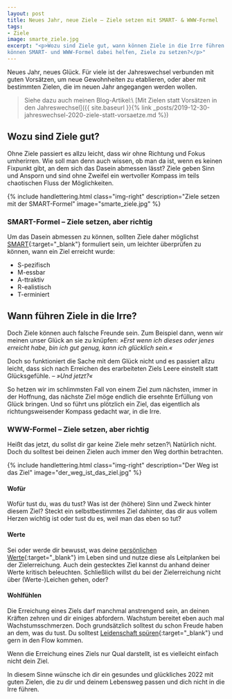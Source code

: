 ```yaml
---
layout: post
title: Neues Jahr, neue Ziele – Ziele setzen mit SMART- & WWW-Formel
tags:
- Ziele
image: smarte_ziele.jpg
excerpt: "<p>Wozu sind Ziele gut, wann können Ziele in die Irre führen und wie
können SMART- und WWW-Formel dabei helfen, Ziele zu setzen?</p>"
---
```


Neues Jahr, neues Glück. Für viele ist der Jahreswechsel verbunden mit guten
Vorsätzen, um neue Gewohnheiten zu etablieren, oder aber mit bestimmten Zielen,
die im neuen Jahr angegangen werden wollen.

>Siehe dazu auch meinen Blog-Artikel:\\
>[Mit Zielen statt Vorsätzen in den Jahreswechsel]({{ site.baseurl }}{% link _posts/2019-12-30-jahreswechsel-2020-ziele-statt-vorsaetze.md %})

## Wozu sind Ziele gut?

Ohne Ziele passiert es allzu leicht, dass wir ohne Richtung und Fokus
umherirren. Wie soll man denn auch wissen, ob man da ist, wenn es keinen
Fixpunkt gibt, an dem sich das Dasein abmessen lässt? Ziele geben Sinn und
Ansporn und sind ohne Zweifel ein wertvoller Kompass im teils chaotischen Fluss
der Möglichkeiten.

{% include handlettering.html
  class="img-right"
  description="Ziele setzen mit der SMART-Formel"
  image="smarte_ziele.jpg"
%}

### SMART-Formel – Ziele setzen, aber richtig

Um das Dasein abmessen zu können, sollten Ziele daher möglichst
[SMART](https://de.wikipedia.org/wiki/SMART_(Projektmanagement)){:target="\_blank"}
formuliert sein, um leichter überprüfen zu können, wann ein Ziel erreicht wurde:

* S-pezifisch
* M-essbar
* A-ttraktiv
* R-ealistisch
* T-erminiert

## Wann führen Ziele in die Irre?

Doch Ziele können auch falsche Freunde sein. Zum Beispiel dann, wenn wir meinen
unser Glück an sie zu knüpfen:
*»Erst wenn ich dieses oder jenes erreicht habe, bin ich gut genug, kann ich glücklich sein.«*

Doch so funktioniert die Sache mit dem Glück nicht und es passiert allzu leicht,
dass sich nach Erreichen des erarbeiteten Ziels Leere einstellt statt
Glücksgefühle. – *»Und jetzt?«*

So hetzen wir im schlimmsten Fall von einem Ziel zum nächsten, immer in der
Hoffnung, das nächste Ziel möge endlich die ersehnte Erfüllung von Glück
bringen. Und so führt uns plötzlich ein Ziel, das eigentlich als
richtungsweisender Kompass gedacht war, in die Irre.

### WWW-Formel – Ziele setzen, aber richtig

Heißt das jetzt, du sollst dir gar keine Ziele mehr setzen?\\
Natürlich nicht. Doch du solltest bei deinen Zielen auch immer den Weg dorthin
betrachten.

{% include handlettering.html
  class="img-right"
  description="Der Weg ist das Ziel"
  image="der_weg_ist_das_ziel.jpg"
%}

#### Wofür

Wofür tust du, was du tust? Was ist der (höhere) Sinn und Zweck hinter diesem
Ziel? Steckt ein selbstbestimmtes Ziel dahinter, das dir aus vollem Herzen
wichtig ist oder tust du es, weil man das eben so tut?

#### Werte

Sei oder werde dir bewusst, was deine [persönlichen Werte](https://frei-mutig.de/werte/){:target="\_blank"}
im Leben sind und nutze diese als Leitplanken bei der Zielerreichung. Auch dein
gestecktes Ziel kannst du anhand deiner Werte kritisch beleuchten. Schließlich
willst du bei der Zielerreichung nicht über (Werte-)Leichen gehen, oder?

#### Wohlfühlen

Die Erreichung eines Ziels darf manchmal anstrengend sein, an deinen Kräften
zehren und dir einiges abfordern. Wachstum bereitet eben auch mal
Wachstumsschmerzen. Doch grundsätzlich solltest du schon Freude haben an dem,
was du tust. Du solltest [Leidenschaft spüren](https://ketoka.de/wie-du-deine-passion-findest/){:target="\_blank"}
und gern in den Flow kommen.

Wenn die Erreichung eines Ziels nur Qual darstellt, ist es vielleicht einfach
nicht dein Ziel.

In diesem Sinne wünsche ich dir ein gesundes und glückliches 2022 mit guten
Zielen, die zu dir und deinem Lebensweg passen und dich nicht in die Irre führen.

